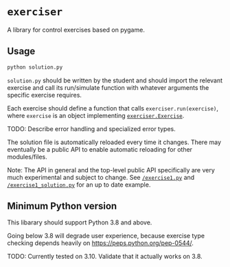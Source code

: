 # `exerciser`

A library for control exercises based on pygame.

## Usage

```bash
python solution.py
```

`solution.py` should be written by the student and should import the relevant exercise and call its run/simulate function with whatever arguments the specific exercise requires.

Each exercise should define a function that calls `exerciser.run(exercise)`, where `exercise` is an object implementing [`exerciser.Exercise`](/exerciser/_shared.py).

TODO: Describe error handling and specialized error types.

The solution file is automatically reloaded every time it changes. There may eventually be a public API to enable automatic reloading for other modules/files.

Note: The API in general and the top-level public API specifically are very much experimental and subject to change. See [`/exercise1.py`](/exercise1.py) and [`/exercise1_solution.py`](/exercise1_solution.py) for an up to date example.

## Minimum Python version

This libarary should support Python 3.8 and above.

Going below 3.8 will degrade user experience, because exercise type checking depends heavily on https://peps.python.org/pep-0544/.

TODO: Currently tested on 3.10. Validate that it actually works on 3.8.
